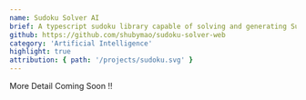 ```yaml
---
name: Sudoku Solver AI
brief: A typescript sudoku library capable of solving and generating Sudoku.
github: https://github.com/shubymao/sudoku-solver-web
category: 'Artificial Intelligence'
highlight: true
attribution: { path: '/projects/sudoku.svg' }
---
```


More Detail Coming Soon !!
